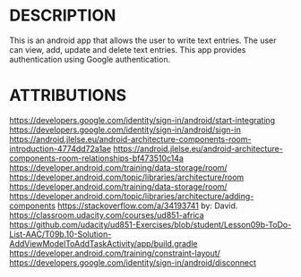 DESCRIPTION
===========

This is an android app that allows the user to write text entries.
The user can view, add, update and delete text entries.
This app provides authentication using Google authentication.

ATTRIBUTIONS
============
https://developers.google.com/identity/sign-in/android/start-integrating
https://developers.google.com/identity/sign-in/android/sign-in
https://android.jlelse.eu/android-architecture-components-room-introduction-4774dd72a1ae
https://android.jlelse.eu/android-architecture-components-room-relationships-bf473510c14a
https://developer.android.com/training/data-storage/room/
https://developer.android.com/topic/libraries/architecture/room
https://developer.android.com/training/data-storage/room/
https://developer.android.com/topic/libraries/architecture/adding-components
https://stackoverflow.com/a/34193741 by: David.
https://classroom.udacity.com/courses/ud851-africa
https://github.com/udacity/ud851-Exercises/blob/student/Lesson09b-ToDo-List-AAC/T09b.10-Solution-AddViewModelToAddTaskActivity/app/build.gradle
https://developer.android.com/training/constraint-layout/
https://developers.google.com/identity/sign-in/android/disconnect
